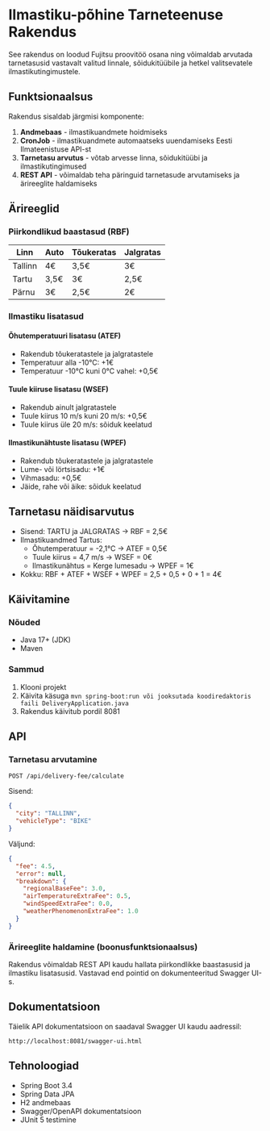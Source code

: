 # Ilmastiku-põhine Tarneteenuse Rakendus

See rakendus on loodud Fujitsu proovitöö osana ning võimaldab arvutada tarnetasusid vastavalt valitud linnale, sõidukitüübile ja hetkel valitsevatele ilmastikutingimustele.

## Funktsionaalsus

Rakendus sisaldab järgmisi komponente:

1. **Andmebaas** - ilmastikuandmete hoidmiseks
2. **CronJob** - ilmastikuandmete automaatseks uuendamiseks Eesti Ilmateenistuse API-st
3. **Tarnetasu arvutus** - võtab arvesse linna, sõidukitüübi ja ilmastikutingimused
4. **REST API** - võimaldab teha päringuid tarnetasude arvutamiseks ja ärireeglite haldamiseks

## Ärireeglid

### Piirkondlikud baastasud (RBF)

| Linn | Auto | Tõukeratas | Jalgratas |
|------|------|------------|-----------|
| Tallinn | 4€ | 3,5€ | 3€ |
| Tartu | 3,5€ | 3€ | 2,5€ |
| Pärnu | 3€ | 2,5€ | 2€ |

### Ilmastiku lisatasud

#### Õhutemperatuuri lisatasu (ATEF)
* Rakendub tõukeratastele ja jalgratastele
* Temperatuur alla -10°C: +1€
* Temperatuur -10°C kuni 0°C vahel: +0,5€

#### Tuule kiiruse lisatasu (WSEF)
* Rakendub ainult jalgratastele
* Tuule kiirus 10 m/s kuni 20 m/s: +0,5€
* Tuule kiirus üle 20 m/s: sõiduk keelatud

#### Ilmastikunähtuste lisatasu (WPEF)
* Rakendub tõukeratastele ja jalgratastele
* Lume- või lörtsisadu: +1€
* Vihmasadu: +0,5€
* Jäide, rahe või äike: sõiduk keelatud

## Tarnetasu näidisarvutus

* Sisend: TARTU ja JALGRATAS -> RBF = 2,5€
* Ilmastikuandmed Tartus:
  * Õhutemperatuur = -2,1°C -> ATEF = 0,5€
  * Tuule kiirus = 4,7 m/s -> WSEF = 0€
  * Ilmastikunähtus = Kerge lumesadu -> WPEF = 1€
* Kokku: RBF + ATEF + WSEF + WPEF = 2,5 + 0,5 + 0 + 1 = 4€

## Käivitamine

### Nõuded
* Java 17+ (JDK)
* Maven

### Sammud
1. Klooni projekt
2. Käivita käsuga `mvn spring-boot:run või jooksutada koodiredaktoris faili DeliveryApplication.java`
3. Rakendus käivitub pordil 8081

## API

### Tarnetasu arvutamine

```
POST /api/delivery-fee/calculate
```

Sisend:
```json
{
  "city": "TALLINN",
  "vehicleType": "BIKE"
}
```

Väljund:
```json
{
  "fee": 4.5,
  "error": null,
  "breakdown": {
    "regionalBaseFee": 3.0,
    "airTemperatureExtraFee": 0.5,
    "windSpeedExtraFee": 0.0,
    "weatherPhenomenonExtraFee": 1.0
  }
}
```

### Ärireeglite haldamine (boonusfunktsionaalsus)

Rakendus võimaldab REST API kaudu hallata piirkondlikke baastasusid ja ilmastiku lisatasusid. Vastavad end pointid on dokumenteeritud Swagger UI-s.

## Dokumentatsioon

Täielik API dokumentatsioon on saadaval Swagger UI kaudu aadressil:
```
http://localhost:8081/swagger-ui.html
```

## Tehnoloogiad

* Spring Boot 3.4
* Spring Data JPA
* H2 andmebaas
* Swagger/OpenAPI dokumentatsioon
* JUnit 5 testimine
